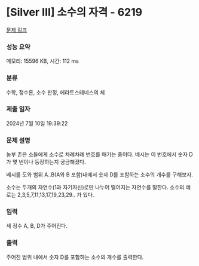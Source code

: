 # [Silver III] 소수의 자격 - 6219 

[문제 링크](https://www.acmicpc.net/problem/6219) 

### 성능 요약

메모리: 15596 KB, 시간: 112 ms

### 분류

수학, 정수론, 소수 판정, 에라토스테네스의 체

### 제출 일자

2024년 7월 10일 19:39:22

### 문제 설명

<p>농부 존은 소들에게 소수로 차례차례 번호를 매기는 중이다. 베시는 이 번호에서 숫자 D가 몇 번이나 등장하는지 궁금해졌다.</p>

<p>베시를 도와 범위 A..B(A와 B 포함)내에서 숫자 D를 포함하는 소수의 개수를 구해보자.</p>

<p>소수는 두개의 자연수(1과 자기자신)로만 나누어 떨어지는 자연수를 말한다. 소수의 예로는 2,3,5,7,11,13,17,19,23,29.. 가 있다.</p>

### 입력 

 <p>세 정수 A, B, D가 주어진다.</p>

### 출력 

 <p>주어진 범위 내에서 숫자 D를 포함하는 소수의 개수를 출력한다.<a id="comment-47207"></a></p>

